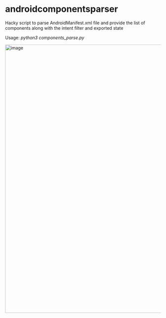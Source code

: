 # androidcomponentsparser
Hacky script to parse AndroidManifest.xml file and provide the list of components along with the intent filter and exported state


Usage: _python3 components_parse.py_

<img width="868" alt="image" src="https://user-images.githubusercontent.com/2169995/216441550-b283fdf0-f31f-4f45-bf23-5bc29bc77d63.png">
